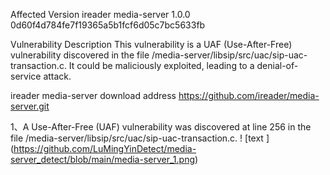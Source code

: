 Affected Version
ireader media-server 1.0.0 0d60f4d784fe7f19365a5b1fcf6d05c7bc5633fb

Vulnerability Description
This vulnerability is a UAF (Use-After-Free) vulnerability discovered in the file /media-server/libsip/src/uac/sip-uac-transaction.c. It could be maliciously exploited, leading to a denial-of-service attack.

ireader media-server download address
https://github.com/ireader/media-server.git

1、A Use-After-Free (UAF) vulnerability was discovered at line 256 in the file /media-server/libsip/src/uac/sip-uac-transaction.c.
! [text ] (https://github.com/LuMingYinDetect/media-server_detect/blob/main/media-server_1.png)
